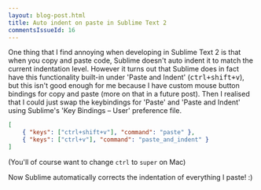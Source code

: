 ```yaml
---
layout: blog-post.html
title: Auto indent on paste in Sublime Text 2
commentsIssueId: 16
---
```


One thing that I find annoying when developing in Sublime Text 2 is that when you copy and paste code, Sublime doesn't auto indent it to match the current indentation level. However it turns out that Sublime does in fact have this functionality built-in under 'Paste and Indent' (<kbd>ctrl+shift+v</kbd>), but this isn't good enough for me because I have custom mouse button bindings for copy and paste (more on that in a future post). Then I realised that I could just swap the keybindings for 'Paste' and 'Paste and Indent' using Sublime's 'Key Bindings – User' preference file.

```json
[
    { "keys": ["ctrl+shift+v"], "command": "paste" },
    { "keys": ["ctrl+v"], "command": "paste_and_indent" }
]
```
(You'll of course want to change `ctrl` to `super` on Mac)

Now Sublime automatically corrects the indentation of everything I paste! :)
